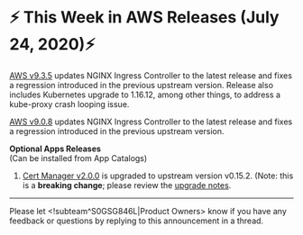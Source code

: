 # :zap: This Week in AWS Releases (July 24, 2020):zap:

[AWS v9.3.5](https://github.com/giantswarm/releases/tree/master/aws/v9.3.5) updates NGINX Ingress Controller to the latest release and fixes a regression introduced in the previous upstream version. Release also includes Kubernetes upgrade to 1.16.12, among other things, to address a kube-proxy crash looping issue.

[AWS v9.0.8](https://github.com/giantswarm/releases/tree/master/aws/v9.0.8) updates NGINX Ingress Controller to the latest release and fixes a regression introduced in the previous upstream version.

**Optional Apps Releases**  
(Can be installed from App Catalogs)

1. [Cert Manager v2.0.0](https://github.com/giantswarm/cert-manager-app/blob/master/CHANGELOG.md#v200-2020-07-21) is upgraded to upstream version v0.15.2. (Note: this is a **breaking change**; please review the [upgrade notes](https://github.com/giantswarm/cert-manager-app#upgrading-from-v090-giant-swarm-app-v108).

---
Please let <!subteam^S0GSG846L|Product Owners> know if you have any feedback or questions by replying to this announcement in a thread.
